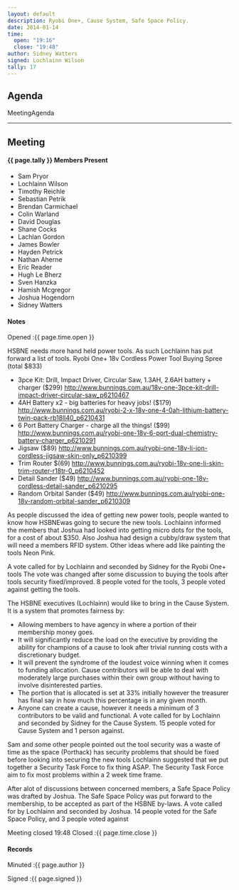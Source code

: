 ```yaml
---
layout: default
description: Ryobi One+, Cause System, Safe Space Policy.
date: 2014-01-14
time:
  open: "19:16"
  close: "19:48"
author: Sidney Watters
signed: Lochlainn Wilson
tally: 17
---
```


## Agenda

MeetingAgenda

---

## Meeting

#### {{ page.tally }} Members Present

* Sam Pryor
* Lochlainn Wilson
* Timothy Reichle
* Sebastian Petrik
* Brendan Carmichael
* Colin Warland
* David Douglas
* Shane Cocks
* Lachlan Gordon
* James Bowler
* Hayden Petrick
* Nathan Aherne
* Eric Reader
* Hugh Le Bherz
* Sven Hanzka
* Hamish Mcgregor
* Joshua Hogendorn
* Sidney Watters

#### Notes

Opened
:{{ page.time.open }}


HSBNE needs more hand held power tools. As such Lochlainn has put forward a list of tools.
Ryobi One+ 18v Cordless Power Tool Buying Spree (total $833)
* 3pce Kit: Drill, Impact Driver, Circular Saw, 1.3AH, 2.6AH battery + charger ($299)
    http://www.bunnings.com.au/18v-one-3pce-kit-drill-impact-driver-circular-saw_p6210467
* 4AH Battery x2 - big batteries for heavy jobs! ($179)
    http://www.bunnings.com.au/ryobi-2-x-18v-one-4-0ah-lithium-battery-twin-pack-rb18ll40_p6210431
* 6 Port Battery Charger - charge all the things! ($99)
    http://www.bunnings.com.au/ryobi-one-18v-6-port-dual-chemistry-battery-charger_p6210291
* Jigsaw ($89)
    http://www.bunnings.com.au/ryobi-one-18v-li-ion-cordless-jigsaw-skin-only_p6210399
* Trim Router $(69)
    http://www.bunnings.com.au/ryobi-18v-one-li-skin-trim-router-r18tr-0_p6210452
* Detail Sander ($49)
    http://www.bunnings.com.au/ryobi-one-18v-cordless-detail-sander_p6210295
* Random Orbital Sander ($49)
    http://www.bunnings.com.au/ryobi-one-18v-random-orbital-sander_p6210309

As people discussed the idea of getting new power tools, people wanted to know how HSBNEwas going to secure the new tools.
Lochlainn informed the members that Joshua had looked into getting micro dots for the tools, for  a cost of about $350.
Also Joshua had design a cubby/draw system that will need a members RFID system.
Other ideas where add like painting the tools Neon Pink.

A vote called for by Lochlainn and seconded by Sidney for the Ryobi One+ tools
The vote was changed after some discussion to buying the tools after tools security fixed/improved.
8 people voted for the tools,  3 people voted against getting the tools.

The HSBNE executives (Lochlainn) would like to bring in the Cause System. It is a system that promotes fairness by:
* Allowing members to have agency in where a portion of their membership money goes.
* It will significantly reduce the load on the executive by providing the ability for champions of a cause to look after trivial running costs with a discretionary budget.
* It will prevent the syndrome of the loudest voice winning when it comes to funding allocation. Cause contributors will be able to deal with moderately large purchases within their own group without having to involve disinterested parties.
* The portion that is allocated is set at 33% initially however the treasurer has final say in how much this percentage is in any given month.
* Anyone can create a cause, however it needs a minimum of 3 contributors to be valid and functional.
A vote called for by Lochlainn and seconded by Sidney for the Cause System.
15 people voted for Cause System and 1 person against.

Sam and some other people pointed out the tool security was a waste of time as the space (Porthack) has security problems that should be fixed before looking into securing the new tools
Lochlainn suggested that we put together a Security Task Force to fix thing ASAP. The Security Task Force aim to fix most problems within a 2 week time frame.

After alot of discussions between concerned members, a Safe Space Policy was drafted by Joshua.
The Safe Space Policy was put forward to the membership, to be accepted as part of the HSBNE by-laws.
A vote called for by Lochlainn and seconded by Joshua.
14 people voted for the Safe Space Policy, and 3 people voted against

Meeting closed 19:48
Closed
:{{ page.time.close }}

#### Records

Minuted
:{{ page.author }}

Signed
:{{ page.signed }}
